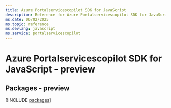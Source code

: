 ```yaml
---
title: Azure Portalservicescopilot SDK for JavaScript
description: Reference for Azure Portalservicescopilot SDK for JavaScript
ms.date: 06/02/2025
ms.topic: reference
ms.devlang: javascript
ms.service: portalservicescopilot
---
```

# Azure Portalservicescopilot SDK for JavaScript - preview
## Packages - preview
[!INCLUDE [packages](portalservicescopilot-index.md)]